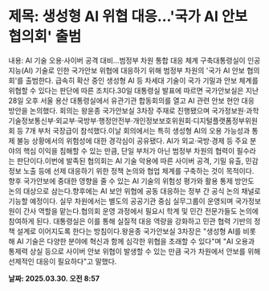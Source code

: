 # **제목: 생성형 AI 위협 대응…'국가 AI 안보 협의회' 출범**

  내용: AI 기술 오용·사이버 공격 대비…범정부 차원 통합 대응 체계 구축대통령실이 인공지능(AI) 기술로 인한 국가안보 위협에 대응하기 위해 범정부 차원의 '국가 AI 안보 협의회'를 출범한다. 급속히 확산 중인 생성형 AI 등 차세대 기술이 국가 기밀과 안보 체계를 위협할 수 있다는 판단에 따른 조치다.30일 대통령실 발표에 따르면 국가안보실은 지난 28일 오후 서울 용산 대통령실에서 유관기관 합동회의를 열고 AI 관련 안보 현안 대응 방안을 논의했다. 회의는 왕윤종 국가안보실 3차장 주재로 진행됐으며 국가정보원·과학기술정보통신부·외교부·국방부·행정안전부·개인정보보호위원회·디지털플랫폼정부위원회 등 7개 부처 국장급이 참석했다.이날 회의에서는 특히 생성형 AI의 오용 가능성과 통제 불능 상황에서의 위험성에 대한 경각심이 공유됐다. AI가 외교·국방·경제 등 주요 분야의 핵심 이익을 침해할 수 있는 만큼, 단일 부처가 아닌 범정부 차원의 협력이 필수라는 판단이다.이번에 발족된 협의회는 AI 기술 악용에 따른 사이버 공격, 기밀 유출, 민감정보 노출 등에 선제 대응하기 위한 정책 논의와 협업 체계를 구축하는 것이 목적이다. 향후 국가안보에 중대한 영향을 줄 수 있는 AI 기술의 위험성 평가와 활용 통제 방안도 논의 대상으로 삼는다.향후에는 AI 보안 위협에 공동 대응하는 정부 간 공식 논의 채널로 기능할 예정이다. 실무 차원에서는 별도의 공공기관 중심 실무그룹이 운영되며 국가정보원이 간사 역할을 맡는다.협의회 운영 과정에서 필요시 학계 및 민간 전문가들도 논의에 참여하게 된다. 대통령실은 이를 통해 실질적 대응 역량을 강화하고 민관 협력 기반의 정책 설계로 이어지도록 한다는 방침이다.왕윤종 국가안보실 3차장은 "생성형 AI를 비롯해 AI 기술은 다양한 분야에 혁신과 함께 심각한 위협을 초래할 수 있다"며 "AI 오용과 통제력 상실 등으로 사이버 안보 위협이 발생할 수 있는 만큼 국가 차원에서 안보를 위해 선제적인 대응이 필요하다"고 말했다.

  **날짜: 2025.03.30. 오전 8:57**